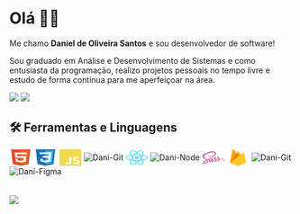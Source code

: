

# Olá 👋🏽
Me chamo **Daniel de Oliveira Santos** e sou desenvolvedor de software!

Sou graduado em Análise e Desenvolvimento de Sistemas  e   como entusiasta da programação, realizo projetos pessoais no tempo livre e estudo de forma contínua para me aperfeiçoar na área.
<div style="display: inline_block">
<a href="https://www.linkedin.com/in/danielolvr/" target="_blank"><img src="https://img.shields.io/badge/-LinkedIn-%230077B5?style=for-the-badge&logo=linkedin&logoColor=white" target="_blank"></a>
<a href="https://www.danieldeoliveira.dev" target="_blank"><img src="https://img.shields.io/badge/PORTFOLIO-e3e3e3?style=for-the-badge"></a>

</div>


## 🛠 Ferramentas e Linguagens
<div style="display: inline_block">
  <img align="center" alt="Dani-HTML" height="30" width="40" src="https://raw.githubusercontent.com/devicons/devicon/master/icons/html5/html5-original.svg">
  <img align="center" alt="Dani-CSS" height="30" width="40" src="https://raw.githubusercontent.com/devicons/devicon/master/icons/css3/css3-original.svg">
  <img align="center" alt="Dani-Js" height="30" width="40" src="https://raw.githubusercontent.com/devicons/devicon/master/icons/javascript/javascript-plain.svg">
  <img align="center" alt="Dani-Git" height="30" width="40" src="https://cdn.jsdelivr.net/gh/devicons/devicon/icons/typescript/typescript-original.svg">
    <img align="center" alt="Dani-Sass" height="30" width="40" src="https://raw.githubusercontent.com/devicons/devicon/master/icons/react/react-original.svg">
    <img align="center" alt="Dani-Node" height="30" width="40" src="https://www.vectorlogo.zone/logos/nodejs/nodejs-icon.svg">
  <img align="center" alt="Dani-Sass" height="30" width="40" src="https://raw.githubusercontent.com/devicons/devicon/master/icons/sass/sass-original.svg">
  <img align="center" alt="Dani-Sass" height="30" width="40" src="https://raw.githubusercontent.com/devicons/devicon/master/icons/firebase/firebase-original.svg">
  <img align="center" alt="Dani-Git" height="30" width="40" src="https://cdn.jsdelivr.net/gh/devicons/devicon/icons/git/git-original.svg"> 
<img align="center" alt="Dani-Figma" height="30" width="40" src="https://www.vectorlogo.zone/logos/figma/figma-icon.svg">
</div>

##   <img height="200" src="https://github-readme-stats.vercel.app/api/top-langs/?username=danideoliveira&layout=compact&langs_count=10&title_color=c9d1d9&bg_color=0d1117&text_color=c9d1d9&border_color=0d1117">
